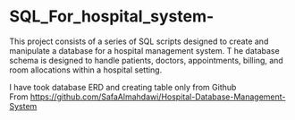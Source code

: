 # SQL_For_hospital_system-
This project consists of a series of SQL scripts designed to create and manipulate a database for a hospital management system. T
he database schema is designed to handle patients, doctors, appointments, billing, and room allocations within a hospital setting.


I have took database ERD and creating table only from Github  
From https://github.com/SafaAlmahdawi/Hospital-Database-Management-System 
